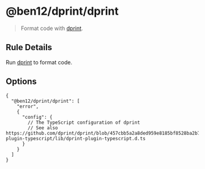 # @ben12/dprint/dprint

> Format code with [dprint].

## Rule Details

Run [dprint] to format code.

## Options

```jsonc
{
  "@ben12/dprint/dprint": [
    "error",
    {
      "config": {
        // The TypeScript configuration of dprint
        // See also https://github.com/dprint/dprint/blob/457cbb5a2a8ded959e8185bf8528ba2b7241b7dd/packages/dprint-plugin-typescript/lib/dprint-plugin-typescript.d.ts
      }
    }
  ]
}
```

[dprint]: https://github.com/dprint/dprint
